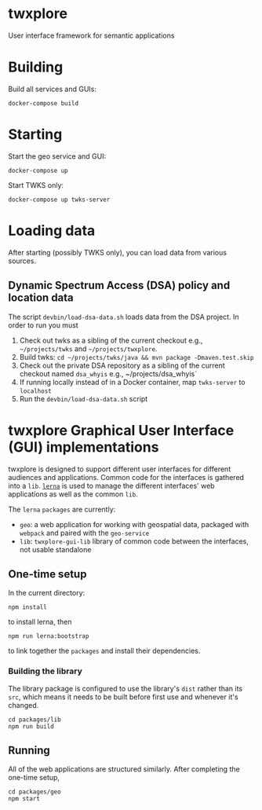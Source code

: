 # twxplore

User interface framework for semantic applications


# Building

Build all services and GUIs:

    docker-compose build
    
# Starting

Start the geo service and GUI:

    docker-compose up

Start TWKS only:
    
    docker-compose up twks-server

# Loading data

After starting (possibly TWKS only), you can load data from various sources.

## Dynamic Spectrum Access (DSA) policy and location data

The script `devbin/load-dsa-data.sh` loads data from the DSA project. In order to run you must

1. Check out twks as a sibling of the current checkout e.g., `~/projects/twks` and `~/projects/twxplore`.
1. Build twks: `cd ~/projects/twks/java && mvn package -Dmaven.test.skip`
1. Check out the private DSA repository as a sibling of the current checkout named `dsa_whyis` e.g., ~/projects/dsa_whyis`
1. If running locally instead of in a Docker container, map `twks-server` to `localhost`
1. Run the `devbin/load-dsa-data.sh` script


# twxplore Graphical User Interface (GUI) implementations

twxplore is designed to support different user interfaces for different audiences and applications. Common code for the interfaces is
gathered into a `lib`. [`lerna`](https://github.com/lerna/lerna) is used to manage the different interfaces' web applications as well as the common `lib`.

The `lerna` `packages` are currently:

* `geo`: a web application for working with geospatial data, packaged with `webpack` and paired with the `geo-service`
*  `lib`: `twxplore-gui-lib` library of common code between the interfaces, not usable standalone

## One-time setup

In the current directory:

    npm install
    
to install lerna, then

    npm run lerna:bootstrap
    
to link together the `packages` and install their dependencies.

### Building the library

The library package is configured to use the library's `dist` rather than its `src`, which means it needs to be built before first use and whenever it's changed.

    cd packages/lib
    npm run build

## Running

All of the web applications are structured similarly. After completing the one-time setup, 

    cd packages/geo
    npm start
